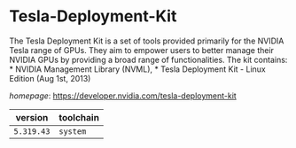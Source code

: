 # Tesla-Deployment-Kit

The Tesla Deployment Kit is a set of tools provided primarily for the NVIDIA Tesla  range of GPUs. They aim to empower users to better manage their NVIDIA GPUs by providing a broad  range of functionalities. The kit contains:  * NVIDIA Management Library (NVML),  * Tesla Deployment Kit - Linux Edition (Aug 1st, 2013)

*homepage*: <https://developer.nvidia.com/tesla-deployment-kit>

version | toolchain
--------|----------
``5.319.43`` | ``system``
